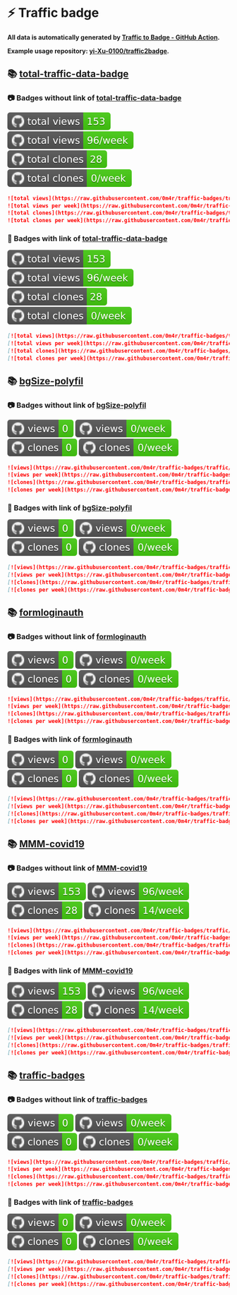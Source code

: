 # ⚡️ Traffic badge

**All data is automatically generated by [Traffic to Badge - GitHub Action](https://github.com/marketplace/actions/traffic-to-badge).**

**Example usage repository: [yi-Xu-0100/traffic2badge](https://github.com/yi-Xu-0100/traffic2badge).**

## 📚 [total-traffic-data-badge](https://github.com/0m4r/traffic-badges/tree/traffic#readme)

### 📷 Badges without link of [total-traffic-data-badge](https://github.com/0m4r/traffic-badges/tree/traffic#readme)

![total views](https://raw.githubusercontent.com/0m4r/traffic-badges/traffic/total_views.svg)
![total views per week](https://raw.githubusercontent.com/0m4r/traffic-badges/traffic/total_views_per_week.svg)
![total clones](https://raw.githubusercontent.com/0m4r/traffic-badges/traffic/total_clones.svg)
![total clones per week](https://raw.githubusercontent.com/0m4r/traffic-badges/traffic/total_clones_per_week.svg)

```markdown
![total views](https://raw.githubusercontent.com/0m4r/traffic-badges/traffic/total_views.svg)
![total views per week](https://raw.githubusercontent.com/0m4r/traffic-badges/traffic/total_views_per_week.svg)
![total clones](https://raw.githubusercontent.com/0m4r/traffic-badges/traffic/total_clones.svg)
![total clones per week](https://raw.githubusercontent.com/0m4r/traffic-badges/traffic/total_clones_per_week.svg)
```

### 🔗 Badges with link of [total-traffic-data-badge](https://github.com/0m4r/traffic-badges/tree/traffic#readme)

[![total views](https://raw.githubusercontent.com/0m4r/traffic-badges/traffic/total_views.svg)](https://github.com/0m4r/traffic-badges/tree/traffic#-total-traffic-data-badge)
[![total views per week](https://raw.githubusercontent.com/0m4r/traffic-badges/traffic/total_views_per_week.svg)](https://github.com/0m4r/traffic-badges/tree/traffic#-total-traffic-data-badge)
[![total clones](https://raw.githubusercontent.com/0m4r/traffic-badges/traffic/total_clones.svg)](https://github.com/0m4r/traffic-badges/tree/traffic#-total-traffic-data-badge)
[![total clones per week](https://raw.githubusercontent.com/0m4r/traffic-badges/traffic/total_clones_per_week.svg)](https://github.com/0m4r/traffic-badges/tree/traffic#-total-traffic-data-badge)

```markdown
[![total views](https://raw.githubusercontent.com/0m4r/traffic-badges/traffic/total_views.svg)](https://github.com/0m4r/traffic-badges/tree/traffic#-total-traffic-data-badge)
[![total views per week](https://raw.githubusercontent.com/0m4r/traffic-badges/traffic/total_views_per_week.svg)](https://github.com/0m4r/traffic-badges/tree/traffic#-total-traffic-data-badge)
[![total clones](https://raw.githubusercontent.com/0m4r/traffic-badges/traffic/total_clones.svg)](https://github.com/0m4r/traffic-badges/tree/traffic#-total-traffic-data-badge)
[![total clones per week](https://raw.githubusercontent.com/0m4r/traffic-badges/traffic/total_clones_per_week.svg)](https://github.com/0m4r/traffic-badges/tree/traffic#-total-traffic-data-badge)
```

## 📚 [bgSize-polyfil](https://github.com/0m4r/traffic-badges/tree/traffic/traffic-bgSize-polyfil)

### 📷 Badges without link of [bgSize-polyfil](https://github.com/0m4r/traffic-badges/tree/traffic/traffic-bgSize-polyfil)

![views](https://raw.githubusercontent.com/0m4r/traffic-badges/traffic/traffic-bgSize-polyfil/views.svg)
![views per week](https://raw.githubusercontent.com/0m4r/traffic-badges/traffic/traffic-bgSize-polyfil/views_per_week.svg)
![clones](https://raw.githubusercontent.com/0m4r/traffic-badges/traffic/traffic-bgSize-polyfil/clones.svg)
![clones per week](https://raw.githubusercontent.com/0m4r/traffic-badges/traffic/traffic-bgSize-polyfil/clones_per_week.svg)

```markdown
![views](https://raw.githubusercontent.com/0m4r/traffic-badges/traffic/traffic-bgSize-polyfil/views.svg)
![views per week](https://raw.githubusercontent.com/0m4r/traffic-badges/traffic/traffic-bgSize-polyfil/views_per_week.svg)
![clones](https://raw.githubusercontent.com/0m4r/traffic-badges/traffic/traffic-bgSize-polyfil/clones.svg)
![clones per week](https://raw.githubusercontent.com/0m4r/traffic-badges/traffic/traffic-bgSize-polyfil/clones_per_week.svg)
```

### 🔗 Badges with link of [bgSize-polyfil](https://github.com/0m4r/traffic-badges/tree/traffic/traffic-bgSize-polyfil)

[![views](https://raw.githubusercontent.com/0m4r/traffic-badges/traffic/traffic-bgSize-polyfil/views.svg)](https://github.com/0m4r/traffic-badges/tree/traffic#-bgSize-polyfil)
[![views per week](https://raw.githubusercontent.com/0m4r/traffic-badges/traffic/traffic-bgSize-polyfil/views_per_week.svg)](https://github.com/0m4r/traffic-badges/tree/traffic#-bgSize-polyfil)
[![clones](https://raw.githubusercontent.com/0m4r/traffic-badges/traffic/traffic-bgSize-polyfil/clones.svg)](https://github.com/0m4r/traffic-badges/tree/traffic#-bgSize-polyfil)
[![clones per week](https://raw.githubusercontent.com/0m4r/traffic-badges/traffic/traffic-bgSize-polyfil/clones_per_week.svg)](https://github.com/0m4r/traffic-badges/tree/traffic#-bgSize-polyfil)

```markdown
[![views](https://raw.githubusercontent.com/0m4r/traffic-badges/traffic/traffic-bgSize-polyfil/views.svg)](https://github.com/0m4r/traffic-badges/tree/traffic#-bgSize-polyfil)
[![views per week](https://raw.githubusercontent.com/0m4r/traffic-badges/traffic/traffic-bgSize-polyfil/views_per_week.svg)](https://github.com/0m4r/traffic-badges/tree/traffic#-bgSize-polyfil)
[![clones](https://raw.githubusercontent.com/0m4r/traffic-badges/traffic/traffic-bgSize-polyfil/clones.svg)](https://github.com/0m4r/traffic-badges/tree/traffic#-bgSize-polyfil)
[![clones per week](https://raw.githubusercontent.com/0m4r/traffic-badges/traffic/traffic-bgSize-polyfil/clones_per_week.svg)](https://github.com/0m4r/traffic-badges/tree/traffic#-bgSize-polyfil)
```

## 📚 [formloginauth](https://github.com/0m4r/traffic-badges/tree/traffic/traffic-formloginauth)

### 📷 Badges without link of [formloginauth](https://github.com/0m4r/traffic-badges/tree/traffic/traffic-formloginauth)

![views](https://raw.githubusercontent.com/0m4r/traffic-badges/traffic/traffic-formloginauth/views.svg)
![views per week](https://raw.githubusercontent.com/0m4r/traffic-badges/traffic/traffic-formloginauth/views_per_week.svg)
![clones](https://raw.githubusercontent.com/0m4r/traffic-badges/traffic/traffic-formloginauth/clones.svg)
![clones per week](https://raw.githubusercontent.com/0m4r/traffic-badges/traffic/traffic-formloginauth/clones_per_week.svg)

```markdown
![views](https://raw.githubusercontent.com/0m4r/traffic-badges/traffic/traffic-formloginauth/views.svg)
![views per week](https://raw.githubusercontent.com/0m4r/traffic-badges/traffic/traffic-formloginauth/views_per_week.svg)
![clones](https://raw.githubusercontent.com/0m4r/traffic-badges/traffic/traffic-formloginauth/clones.svg)
![clones per week](https://raw.githubusercontent.com/0m4r/traffic-badges/traffic/traffic-formloginauth/clones_per_week.svg)
```

### 🔗 Badges with link of [formloginauth](https://github.com/0m4r/traffic-badges/tree/traffic/traffic-formloginauth)

[![views](https://raw.githubusercontent.com/0m4r/traffic-badges/traffic/traffic-formloginauth/views.svg)](https://github.com/0m4r/traffic-badges/tree/traffic#-formloginauth)
[![views per week](https://raw.githubusercontent.com/0m4r/traffic-badges/traffic/traffic-formloginauth/views_per_week.svg)](https://github.com/0m4r/traffic-badges/tree/traffic#-formloginauth)
[![clones](https://raw.githubusercontent.com/0m4r/traffic-badges/traffic/traffic-formloginauth/clones.svg)](https://github.com/0m4r/traffic-badges/tree/traffic#-formloginauth)
[![clones per week](https://raw.githubusercontent.com/0m4r/traffic-badges/traffic/traffic-formloginauth/clones_per_week.svg)](https://github.com/0m4r/traffic-badges/tree/traffic#-formloginauth)

```markdown
[![views](https://raw.githubusercontent.com/0m4r/traffic-badges/traffic/traffic-formloginauth/views.svg)](https://github.com/0m4r/traffic-badges/tree/traffic#-formloginauth)
[![views per week](https://raw.githubusercontent.com/0m4r/traffic-badges/traffic/traffic-formloginauth/views_per_week.svg)](https://github.com/0m4r/traffic-badges/tree/traffic#-formloginauth)
[![clones](https://raw.githubusercontent.com/0m4r/traffic-badges/traffic/traffic-formloginauth/clones.svg)](https://github.com/0m4r/traffic-badges/tree/traffic#-formloginauth)
[![clones per week](https://raw.githubusercontent.com/0m4r/traffic-badges/traffic/traffic-formloginauth/clones_per_week.svg)](https://github.com/0m4r/traffic-badges/tree/traffic#-formloginauth)
```

## 📚 [MMM-covid19](https://github.com/0m4r/traffic-badges/tree/traffic/traffic-MMM-covid19)

### 📷 Badges without link of [MMM-covid19](https://github.com/0m4r/traffic-badges/tree/traffic/traffic-MMM-covid19)

![views](https://raw.githubusercontent.com/0m4r/traffic-badges/traffic/traffic-MMM-covid19/views.svg)
![views per week](https://raw.githubusercontent.com/0m4r/traffic-badges/traffic/traffic-MMM-covid19/views_per_week.svg)
![clones](https://raw.githubusercontent.com/0m4r/traffic-badges/traffic/traffic-MMM-covid19/clones.svg)
![clones per week](https://raw.githubusercontent.com/0m4r/traffic-badges/traffic/traffic-MMM-covid19/clones_per_week.svg)

```markdown
![views](https://raw.githubusercontent.com/0m4r/traffic-badges/traffic/traffic-MMM-covid19/views.svg)
![views per week](https://raw.githubusercontent.com/0m4r/traffic-badges/traffic/traffic-MMM-covid19/views_per_week.svg)
![clones](https://raw.githubusercontent.com/0m4r/traffic-badges/traffic/traffic-MMM-covid19/clones.svg)
![clones per week](https://raw.githubusercontent.com/0m4r/traffic-badges/traffic/traffic-MMM-covid19/clones_per_week.svg)
```

### 🔗 Badges with link of [MMM-covid19](https://github.com/0m4r/traffic-badges/tree/traffic/traffic-MMM-covid19)

[![views](https://raw.githubusercontent.com/0m4r/traffic-badges/traffic/traffic-MMM-covid19/views.svg)](https://github.com/0m4r/traffic-badges/tree/traffic#-MMM-covid19)
[![views per week](https://raw.githubusercontent.com/0m4r/traffic-badges/traffic/traffic-MMM-covid19/views_per_week.svg)](https://github.com/0m4r/traffic-badges/tree/traffic#-MMM-covid19)
[![clones](https://raw.githubusercontent.com/0m4r/traffic-badges/traffic/traffic-MMM-covid19/clones.svg)](https://github.com/0m4r/traffic-badges/tree/traffic#-MMM-covid19)
[![clones per week](https://raw.githubusercontent.com/0m4r/traffic-badges/traffic/traffic-MMM-covid19/clones_per_week.svg)](https://github.com/0m4r/traffic-badges/tree/traffic#-MMM-covid19)

```markdown
[![views](https://raw.githubusercontent.com/0m4r/traffic-badges/traffic/traffic-MMM-covid19/views.svg)](https://github.com/0m4r/traffic-badges/tree/traffic#-MMM-covid19)
[![views per week](https://raw.githubusercontent.com/0m4r/traffic-badges/traffic/traffic-MMM-covid19/views_per_week.svg)](https://github.com/0m4r/traffic-badges/tree/traffic#-MMM-covid19)
[![clones](https://raw.githubusercontent.com/0m4r/traffic-badges/traffic/traffic-MMM-covid19/clones.svg)](https://github.com/0m4r/traffic-badges/tree/traffic#-MMM-covid19)
[![clones per week](https://raw.githubusercontent.com/0m4r/traffic-badges/traffic/traffic-MMM-covid19/clones_per_week.svg)](https://github.com/0m4r/traffic-badges/tree/traffic#-MMM-covid19)
```

## 📚 [traffic-badges](https://github.com/0m4r/traffic-badges/tree/traffic/traffic-traffic-badges)

### 📷 Badges without link of [traffic-badges](https://github.com/0m4r/traffic-badges/tree/traffic/traffic-traffic-badges)

![views](https://raw.githubusercontent.com/0m4r/traffic-badges/traffic/traffic-traffic-badges/views.svg)
![views per week](https://raw.githubusercontent.com/0m4r/traffic-badges/traffic/traffic-traffic-badges/views_per_week.svg)
![clones](https://raw.githubusercontent.com/0m4r/traffic-badges/traffic/traffic-traffic-badges/clones.svg)
![clones per week](https://raw.githubusercontent.com/0m4r/traffic-badges/traffic/traffic-traffic-badges/clones_per_week.svg)

```markdown
![views](https://raw.githubusercontent.com/0m4r/traffic-badges/traffic/traffic-traffic-badges/views.svg)
![views per week](https://raw.githubusercontent.com/0m4r/traffic-badges/traffic/traffic-traffic-badges/views_per_week.svg)
![clones](https://raw.githubusercontent.com/0m4r/traffic-badges/traffic/traffic-traffic-badges/clones.svg)
![clones per week](https://raw.githubusercontent.com/0m4r/traffic-badges/traffic/traffic-traffic-badges/clones_per_week.svg)
```

### 🔗 Badges with link of [traffic-badges](https://github.com/0m4r/traffic-badges/tree/traffic/traffic-traffic-badges)

[![views](https://raw.githubusercontent.com/0m4r/traffic-badges/traffic/traffic-traffic-badges/views.svg)](https://github.com/0m4r/traffic-badges/tree/traffic#-traffic-badges)
[![views per week](https://raw.githubusercontent.com/0m4r/traffic-badges/traffic/traffic-traffic-badges/views_per_week.svg)](https://github.com/0m4r/traffic-badges/tree/traffic#-traffic-badges)
[![clones](https://raw.githubusercontent.com/0m4r/traffic-badges/traffic/traffic-traffic-badges/clones.svg)](https://github.com/0m4r/traffic-badges/tree/traffic#-traffic-badges)
[![clones per week](https://raw.githubusercontent.com/0m4r/traffic-badges/traffic/traffic-traffic-badges/clones_per_week.svg)](https://github.com/0m4r/traffic-badges/tree/traffic#-traffic-badges)

```markdown
[![views](https://raw.githubusercontent.com/0m4r/traffic-badges/traffic/traffic-traffic-badges/views.svg)](https://github.com/0m4r/traffic-badges/tree/traffic#-traffic-badges)
[![views per week](https://raw.githubusercontent.com/0m4r/traffic-badges/traffic/traffic-traffic-badges/views_per_week.svg)](https://github.com/0m4r/traffic-badges/tree/traffic#-traffic-badges)
[![clones](https://raw.githubusercontent.com/0m4r/traffic-badges/traffic/traffic-traffic-badges/clones.svg)](https://github.com/0m4r/traffic-badges/tree/traffic#-traffic-badges)
[![clones per week](https://raw.githubusercontent.com/0m4r/traffic-badges/traffic/traffic-traffic-badges/clones_per_week.svg)](https://github.com/0m4r/traffic-badges/tree/traffic#-traffic-badges)
```

